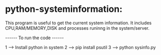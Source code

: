 # python-systeminformation:
This program is useful to get the current system information. It includes CPU,RAM/MEMORY,DISK and processes runinng in the system/server.

------ To run the code ------

1 --> Install python in system
2 --> pip install psutil
3 --> python sysinfo.py
